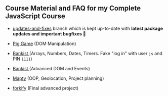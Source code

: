 ## Course Material and FAQ for my Complete JavaScript Course

- [updates-and-fixes](https://github.com/jonasschmedtmann/complete-javascript-course/tree/updates-and-fixes) branch which is kept up-to-date with **latest package updates and important bugfixes 🐛**

- [Pig Game](https://pig-game-tomis.netlify.app/) (DOM Manipulation)
- [Bankist ](https://bankist-basic-tomis.netlify.app/) (Arrays, Numbers, Dates, Timers. Fake "log in" with user `js` and PIN `1111`)
- [Bankist ](https://bankist-dom-tomis.netlify.app/) (Advanced DOM and Events)
- [Mapty](https://mapty-tomis.netlify.app/) (OOP, Geolocation, Project planning)
- [forkify](https://forkify-recipe-application-tomis.netlify.app/) (Final advanced project)
